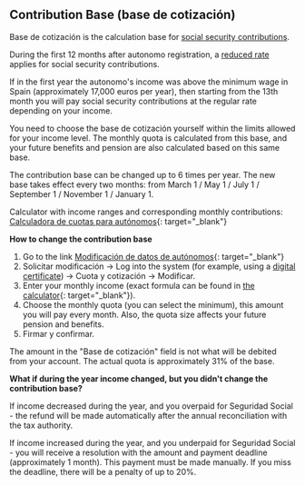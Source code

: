## Contribution Base (base de cotización)

Base de cotización is the calculation base for [social security contributions](#social-security-contributions-seguridad-social).

During the first 12 months after autonomo registration, a [reduced rate](#first-year-discount) applies for
social security contributions.

If in the first year the autonomo's income was above the minimum wage in Spain (approximately 17,000 euros per year), then
starting from the 13th month you will pay social security contributions at the regular rate depending on your income.

You need to choose the base de cotización yourself within the limits allowed for your income level. The monthly
quota is calculated from this base, and your future benefits and pension are also calculated based on this same base.

The contribution base can be changed up to 6 times per year. The new base takes effect every two months: from March 1 / May 1 / July 1 /
September 1 / November 1 / January 1.

Calculator with income ranges and corresponding monthly
contributions: [Calculadora de cuotas para autónomos](https://portal.seg-social.gob.es/wps/portal/importass/importass/tramites/simuladorRETAPublico){:
target="_blank"}

**How to change the contribution base**

1. Go to the
   link [Modificación de datos de autónomos](https://portal.seg-social.gob.es/wps/portal/importass/importass/Categorias/Altas,+bajas+y+modificaciones/Bajas+y+modificaciones/ModDatosAutonomos){:
   target="_blank"}
2. Solicitar modificación -> Log into the system (for example, using
   a [digital certificate](#digital-certificate-issuance)) -> Cuota y cotización -> Modificar.
3. Enter your monthly income (exact formula can be found
   in [the calculator](https://portal.seg-social.gob.es/wps/portal/importass/importass/tramites/simuladorRETAPublico){:
   target="_blank"}).
4. Choose the monthly quota (you can select the minimum), this amount you will pay every month. Also,
   the quota size affects your future pension and benefits.
5. Firmar y confirmar.

The amount in the "Base de cotización" field is not what will be debited from your account. The actual quota is approximately
31% of the base.

**What if during the year income changed, but you didn't change the contribution base?**

If income decreased during the year, and you overpaid for Seguridad Social - the refund will be made automatically after the annual
reconciliation with the tax authority.

If income increased during the year, and you underpaid for Seguridad Social - you will receive a resolution with the amount and payment deadline
(approximately 1 month). This payment must be made manually. If you miss the deadline, there will be a penalty of up to 20%.

